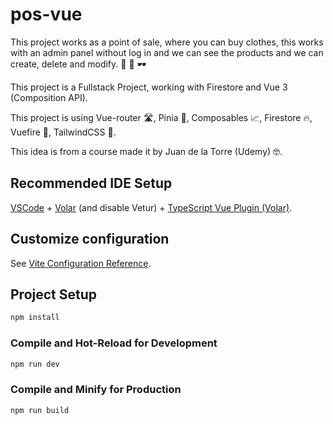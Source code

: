 # pos-vue

This project works as a point of sale, where you can buy clothes, this works with an admin panel without log in and we can see the products and we can create, delete and modify. 👕 👟 🕶️

This project is a Fullstack Project, working with Firestore and Vue 3 (Composition API).

This project is using Vue-router 🛣️, Pinia 🍍, Composables 📈, Firestore 🔥, Vuefire 💚, TailwindCSS 💙.

This idea is from a course made it by Juan de la Torre (Udemy) 🤓.

## Recommended IDE Setup

[VSCode](https://code.visualstudio.com/) + [Volar](https://marketplace.visualstudio.com/items?itemName=Vue.volar) (and disable Vetur) + [TypeScript Vue Plugin (Volar)](https://marketplace.visualstudio.com/items?itemName=Vue.vscode-typescript-vue-plugin).

## Customize configuration

See [Vite Configuration Reference](https://vitejs.dev/config/).

## Project Setup

```sh
npm install
```

### Compile and Hot-Reload for Development

```sh
npm run dev
```

### Compile and Minify for Production

```sh
npm run build
```

